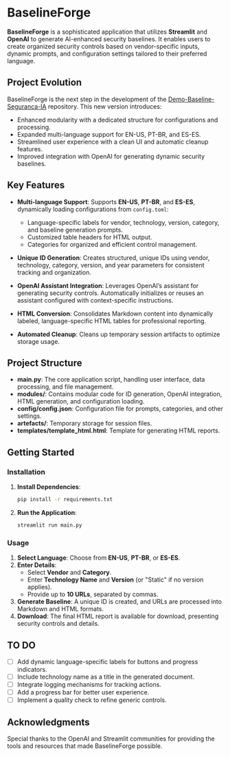 # BaselineForge

**BaselineForge** is a sophisticated application that utilizes **Streamlit** and **OpenAI** to generate AI-enhanced security baselines. It enables users to create organized security controls based on vendor-specific inputs, dynamic prompts, and configuration settings tailored to their preferred language.

## Project Evolution

BaselineForge is the next step in the development of the [Demo-Baseline-Seguranca-IA](https://github.com/followdrabbit/-Demo-Baseline-Seguranca-IA) repository. This new version introduces:
- Enhanced modularity with a dedicated structure for configurations and processing.
- Expanded multi-language support for EN-US, PT-BR, and ES-ES.
- Streamlined user experience with a clean UI and automatic cleanup features.
- Improved integration with OpenAI for generating dynamic security baselines.

## Key Features

- **Multi-language Support**: Supports **EN-US**, **PT-BR**, and **ES-ES**, dynamically loading configurations from `config.toml`:
  - Language-specific labels for vendor, technology, version, category, and baseline generation prompts.
  - Customized table headers for HTML output.
  - Categories for organized and efficient control management.
  
- **Unique ID Generation**: Creates structured, unique IDs using vendor, technology, category, version, and year parameters for consistent tracking and organization.

- **OpenAI Assistant Integration**: Leverages OpenAI’s assistant for generating security controls. Automatically initializes or reuses an assistant configured with context-specific instructions.

- **HTML Conversion**: Consolidates Markdown content into dynamically labeled, language-specific HTML tables for professional reporting.

- **Automated Cleanup**: Cleans up temporary session artifacts to optimize storage usage.

## Project Structure

- **main.py**: The core application script, handling user interface, data processing, and file management.
- **modules/**: Contains modular code for ID generation, OpenAI integration, HTML generation, and configuration loading.
- **config/config.json**: Configuration file for prompts, categories, and other settings.
- **artefacts/**: Temporary storage for session files.
- **templates/template_html.html**: Template for generating HTML reports.

## Getting Started

### Installation

1. **Install Dependencies**:
   ```bash
   pip install -r requirements.txt
   ```

2. **Run the Application**:
   ```bash
   streamlit run main.py
   ```

### Usage

1. **Select Language**: Choose from **EN-US**, **PT-BR**, or **ES-ES**.
2. **Enter Details**:
   - Select **Vendor** and **Category**.
   - Enter **Technology Name** and **Version** (or "Static" if no version applies).
   - Provide up to **10 URLs**, separated by commas.
3. **Generate Baseline**: A unique ID is created, and URLs are processed into Markdown and HTML formats.
4. **Download**: The final HTML report is available for download, presenting security controls and details.

## TO DO

- [ ] Add dynamic language-specific labels for buttons and progress indicators.
- [ ] Include technology name as a title in the generated document.
- [ ] Integrate logging mechanisms for tracking actions.
- [ ] Add a progress bar for better user experience.
- [ ] Implement a quality check to refine generic controls.

## Acknowledgments

Special thanks to the OpenAI and Streamlit communities for providing the tools and resources that made BaselineForge possible.